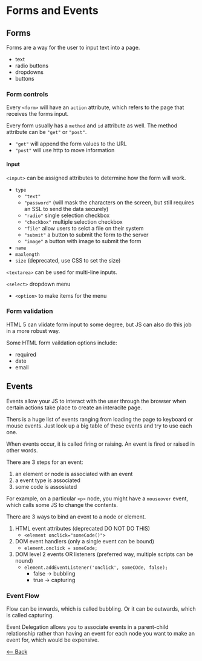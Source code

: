# Forms and Events

## Forms

Forms are a way for the user to input text into a page.

- text
- radio buttons
- dropdowns
- buttons

### Form controls

Every `<form>` will have an `action` attribute, which refers to the page that receives the forms input.

Every form usually has a `method` and `id` attribute as well.
The method attribute can be `"get"` or `"post"`.

- `"get"` will append the form values to the URL
- `"post"` will use http to move information

#### Input

`<input>` can be assigned attributes to determine how the form will work.

- `type`
  - `"text"`
  - `"password"` (will mask the characters on the screen, but still requires an SSL to send the data securely)
  - `"radio"` single selection checkbox
  - `"checkbox"` multiple selection checkbox
  - `"file"` allow users to selct a file on their system
  - `"submit"` a button to submit the form to the server
  - `"image"` a button with image to submit the form
- `name`
- `maxlength`
- `size` (deprecated, use CSS to set the size)

`<textarea>` can be used for multi-line inputs.

`<select>` dropdown menu

- `<option>` to make items for the menu

### Form validation

HTML 5 can vlidate form input to some degree, but JS can also do this job in a more robust way.

Some HTML form vaildation options include:

- required
- date
- email

## Events

Events allow your JS to interact with the user through the browser when certain actions take place to create an interacite page.

Thers is a huge list of events ranging from loading the page to keyboard or mouse events. Just look up a big table of these events and try to use each one.

When events occur, it is called firing or raising.
An event is fired or raised in other words.

There are 3 steps for an event:

1. an element or node is associated with an event
2. a event type is associated
3. some code is assosiated

For example, on a particular `<p>` node, you might have a `mouseover` event, which calls some JS to change the contents.

There are 3 ways to bind an event to a node or element.

1. HTML event attributes (deprecated DO NOT DO THIS)
   - `<element onclick="someCode()">`
2. DOM event handlers (only a single event can be bound)
   - `element.onclick = someCode;`
3. DOM level 2 events OR listeners (preferred way, multiple scripts can be nound)
   - `element.addEventListener('onclick', someCOde, false);`
     - false -> bubbling
     - true -> capturing

### Event Flow

Flow can be inwards, which is called bubbling.
Or it can be outwards, which is called capturing.

Event Delegation allows you to associate events in a parent-child relationship rather than having an event for each node you want to make an event for, which would be expensive.

[<-- Back](../README.md)